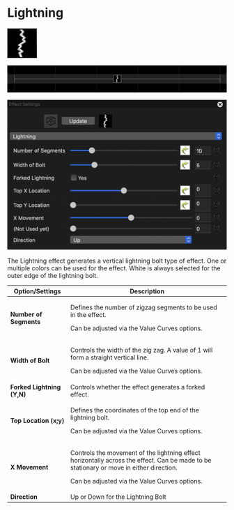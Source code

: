 # Lightning

![Icon](<../../.gitbook/assets/image (485).png>)

![Sequencer Grid](<../../.gitbook/assets/image (698).png>)

![](<../../.gitbook/assets/image (295).png>)

The Lightning effect generates a vertical lightning bolt type of effect. One or multiple colors can be used for the effect. White is always selected for the outer edge of the lightning bolt.

| Option/Settings            | Description                                                                                                                                                                                        |
| -------------------------- | -------------------------------------------------------------------------------------------------------------------------------------------------------------------------------------------------- |
| **Number of Segments**     | <p>Defines the number of zigzag segments to be used in the effect.</p><p>Can be adjusted via the Value Curves options.</p>                                                                         |
| **Width of Bolt**          | <p>Controls the width of the zig zag. A value of 1 will form a straight vertical line.</p><p>Can be adjusted via the Value Curves options.</p>                                                     |
| **Forked Lightning (Y,N)** | Controls whether the effect generates a forked effect.                                                                                                                                             |
| **Top Location (x;y)**     | <p>Defines the coordinates of the top end of the lightning bolt.</p><p>Can be adjusted via the Value Curves options.</p>                                                                           |
| **X Movement**             | <p>Controls the movement of the lightning effect horizontally across the effect. Can be made to be stationary or move in either direction.</p><p>Can be adjusted via the Value Curves options.</p> |
| **Direction**              | Up or Down for the Lightning Bolt                                                                                                                                                                  |
